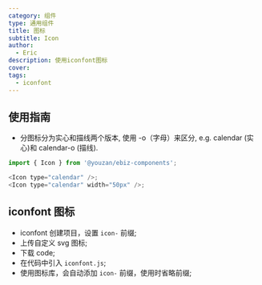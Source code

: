 ```yaml
---
category: 组件
type: 通用组件
title: 图标
subtitle: Icon
author:
  - Eric
description: 使用iconfont图标
cover:
tags:
  - iconfont
---
```


## 使用指南

- 分图标分为实心和描线两个版本, 使用 -o（字母）来区分, e.g. calendar (实心)和 calendar-o (描线).

```javascript
import { Icon } from '@youzan/ebiz-components';

<Icon type="calendar" />;
<Icon type="calendar" width="50px" />;
```

## iconfont 图标

- iconfont 创建项目，设置 `icon-` 前缀;
- 上传自定义 svg 图标;
- 下载 code;
- 在代码中引入 `iconfont.js`;
- 使用图标库，会自动添加 `icon-` 前缀，使用时省略前缀;